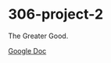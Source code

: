 306-project-2
=============

The Greater Good.

[Google Doc](https://drive.google.com/folderview?id=0Bxn3o8yNmtsATkRjenJ4U2VFam8&usp=drive_web)
